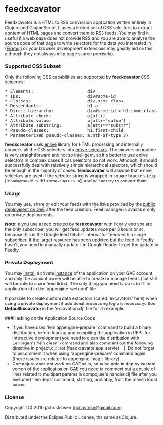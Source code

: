 # feedxcavator

Feedxcavator is a HTML to RSS conversion application written entirely in Clojure 
and ClojureScript. It uses a limited set of CSS selectors to extract content 
of HTML pages and convert them to RSS feeds. You may find it useful if a web 
page does not provide RSS and you are able to analyze the source code of that 
page to write selectors for the data you interested in 
([Firebug](http://getfirebug.com) or your browser development extensions may 
greatly aid on this, although they not always map page source precisely).


### Supported CSS Subset

Only the following CSS capabilities are supported by __feedxcavator__ CSS 
selectors:

<pre>
* Elements:                     div
* IDs:                          div#some-id
* Classes:                      div.some-class
* Descendants:                  h1 a
* Direct hierarchy:             div#some-id > h1.some-class > a
* Attribute check:              a[attr]
* Attribute value:              a[attr="value"]
* Attribute substring:          a[attr*="substr"]
* Pseudo-classes:               h1:first-child
* Parameterized pseudo-classes: a:nth-of-type(3)
</pre>

__feedxcavator__ uses [enlive](https://github.com/cgrand/enlive#readme)
library for HTML processing and internally converts all the CSS selectors into
[enlive selectors](http://enlive.cgrand.net/syntax.html).
The conversion routine is very straightforward and not so intelligent, so it's 
better to use enlive selectors in complex cases if css selectors do not work. 
Although, it should successfully deal with relatively simple hierarchical 
selectors, which should be enough in the majority of cases.
__feedxcavator__ will assume that elnive selectors are used if the selector 
string is wrapped in square brackets (e.g. [:div#some-id :> :h1.some-class 
:> :a]) and will not try to convert them.

### Usage

You may use, share or edit your feeds with the links provided by the 
[public deployment on GAE](http://feedxcavator.appspot.com) after the feed 
creation. Feed manager is available only on private deployments.

__Note:__ If you use a feed created by __feedxcavator__ with
[Feedly](http://feedly.com) and you are the only subscriber, you will 
get feed updates once per 3 hours or so, because this is the Google
feed fetcher interval for feeds with a single subscriber. 
If the target resource has been updated but the feed in Feedly hasn't, you 
need to manually update it in Google Reader to get the update in Feedly.

### Private Deployment

You may [install](http://code.google.com/appengine/docs/java/gettingstarted/uploading.html) 
a private [instance](https://github.com/GChristensen/feedxcavator/downloads)
of the application on your GAE account, and only the account owner will be able 
to create or manage feeds (but still will be able to share feed links). The only 
thing you need to do is to fill in application id in the 'appengine-web.xml' file.

It possible to create custom data extractors (called 'excavators' here)
when using a private deployment if additional processing logic is necessary.
See __DefaultExcavator__ in the 'excavation.clj' file for an example.

###Hacking on the Application Source Code

* If you have used 'lein appengine-prepare' command to build a binary distribution,
before loading and compiling the application in REPL for interactive development 
you need to clean the distribution with Leiningen's 'lein clean' command 
and also comment out the following directive in project.clj: 
:aot [feedxcavator.app_servlet ...]. 
Do not forget to uncomment it when using 'appengine-prepare' command again 
(these issues are related to appengine-magic library).
* Compojure does not work on GAE as is, so to be able to deploy custom verson 
of the application on GAE you need to comment out a couple of lines related 
to multipart params in compojure's handler.clj file after you executed 
'lein deps' command, starting, probably, from the maven local cache.

### License

Copyright (C) 2011 g/christensen (gchristnsn@gmail.com)

Distributed under the Eclipse Public License, the same as Clojure.

